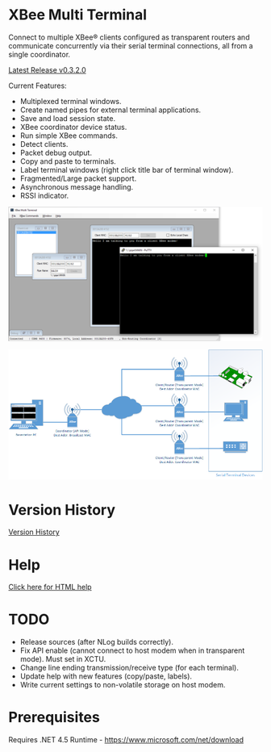 # XBee Multi Terminal
Connect to multiple XBee® clients configured as transparent routers and communicate concurrently via their serial terminal connections, all from a single coordinator.

[Latest Release v0.3.2.0](https://github.com/reasyrf/XBeeMultiTerminal/blob/master/installers/v0.3.2.0/XBMTSetupv0.3.2.0.exe?raw=true)

Current Features:
- Multiplexed terminal windows.
- Create named pipes for external terminal applications.
- Save and load session state.
- XBee coordinator device status.
- Run simple XBee commands.
- Detect clients.
- Packet debug output.
- Copy and paste to terminals.
- Label terminal windows (right click title bar of terminal window).
- Fragmented/Large packet support.
- Asynchronous message handling.
- RSSI indicator.

![Software Screenshot](MultiTerminal.png?raw=true)

![Typical Hardware Configuration](docs/media/Hardware.png?raw=true)

# Version History 
[Version History](https://reasyrf.github.io/XBeeMultiTerminal/html/90b7f806-433d-4171-8d80-4b98f4eafdba.htm)

# Help
[Click here for HTML help](https://reasyrf.github.io/XBeeMultiTerminal)

# TODO
- Release sources (after NLog builds correctly).
- Fix API enable (cannot connect to host modem when in transparent mode). Must set in XCTU.
- Change line ending transmission/receive type (for each terminal).
- Update help with new features (copy/paste, labels).
- Write current settings to non-volatile storage on host modem.

# Prerequisites
Requires .NET 4.5 Runtime - https://www.microsoft.com/net/download
